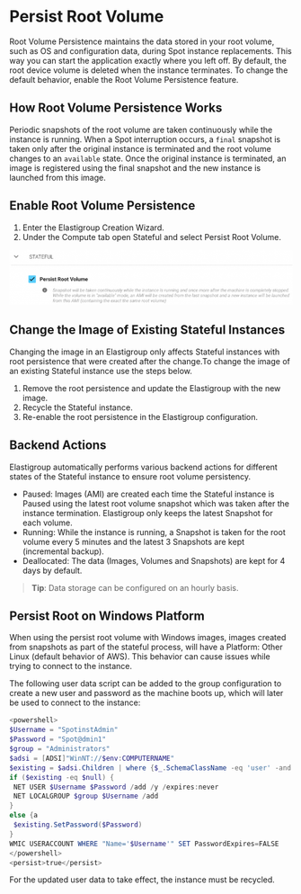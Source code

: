 # Persist Root Volume

Root Volume Persistence maintains the data stored in your root volume, such as OS and configuration data, during Spot instance replacements. This way you can start the application exactly where you left off. By default, the root device volume is deleted when the instance terminates. To change the default behavior, enable the Root Volume Persistence feature.

## How Root Volume Persistence Works

Periodic snapshots of the root volume are taken continuously while the instance is running. When a Spot interruption occurs, a `final` snapshot is taken only after the original instance is terminated and the root volume changes to an `available` state. Once the original instance is terminated, an image is registered using the final snapshot and the new instance is launched from this image.

## Enable Root Volume Persistence

1. Enter the Elastigroup Creation Wizard.
2. Under the Compute tab open Stateful and select Persist Root Volume.

<img src="/elastigroup/_media/stateful-persist-rootvolume-01.png" />

## Change the Image of Existing Stateful Instances

Changing the image in an Elastigroup only affects Stateful instances with root persistence that were created after the change.To change the image of an existing Stateful instance use the steps below.

1. Remove the root persistence and update the Elastigroup with the new image.
2. Recycle the Stateful instance.
3. Re-enable the root persistence in the Elastigroup configuration.

## Backend Actions

Elastigroup automatically performs various backend actions for different states of the Stateful instance to ensure root volume persistency.

- Paused: Images (AMI) are created each time the Stateful instance is Paused using the latest root volume snapshot which was taken after the instance termination. Elastigroup only keeps the latest Snapshot for each volume.
- Running: While the instance is running, a Snapshot is taken for the root volume every 5 minutes and the latest 3 Snapshots are kept (incremental backup).
- Deallocated: The data (Images, Volumes and Snapshots) are kept for 4 days by default.

> **Tip**: Data storage can be configured on an hourly basis.

## Persist Root on Windows Platform

When using the persist root volume with Windows images, images created from snapshots as part of the stateful process, will have a Platform: Other Linux (default behavior of AWS). This behavior can cause issues while trying to connect to the instance.

The following user data script can be added to the group configuration to create a new user and password as the machine boots up, which will later be used to connect to the instance:

```powershell
<powershell>
$Username = "SpotinstAdmin"
$Password = "Spot@dmin1"
$group = "Administrators"
$adsi = [ADSI]"WinNT://$env:COMPUTERNAME"
$existing = $adsi.Children | where {$_.SchemaClassName -eq 'user' -and $_.Name -eq $Username }
if ($existing -eq $null) {
 NET USER $Username $Password /add /y /expires:never
 NET LOCALGROUP $group $Username /add
}
else {a
 $existing.SetPassword($Password)
}
WMIC USERACCOUNT WHERE "Name='$Username'" SET PasswordExpires=FALSE
</powershell>
<persist>true</persist>
```

For the updated user data to take effect, the instance must be recycled.
